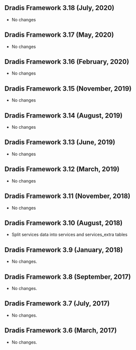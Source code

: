## Dradis Framework 3.18 (July, 2020) ##

*  No changes

## Dradis Framework 3.17 (May, 2020) ##

*  No changes

## Dradis Framework 3.16 (February, 2020) ##

*  No changes

## Dradis Framework 3.15 (November, 2019) ##

*  No changes

## Dradis Framework 3.14 (August, 2019) ##

*  No changes

## Dradis Framework 3.13 (June, 2019) ##

*  No changes

## Dradis Framework 3.12 (March, 2019) ##

*  No changes

## Dradis Framework 3.11 (November, 2018) ##

*  No changes

## Dradis Framework 3.10 (August, 2018) ##

*   Split services data into services and services_extra tables

## Dradis Framework 3.9 (January, 2018) ##

*   No changes.

## Dradis Framework 3.8 (September, 2017) ##

*   No changes.

## Dradis Framework 3.7 (July, 2017) ##

*   No changes.

## Dradis Framework 3.6 (March, 2017) ##

*   No changes.
